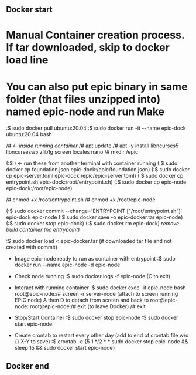 ## Docker start
# Manual Container creation process. If tar downloaded, skip to docker load line
# You can also put epic binary in same folder (that files unzipped into) named epic-node and run Make

:$ sudo docker pull ubuntu:20.04
:$ sudo docker run -it --name epic-dock ubuntu:20.04 bash

/# <- *inside running container*
/# apt update 
/# apt -y install libncurses5 libncursesw5 zlib1g screen locales nano
/# mkdir /epic

(:$ ) <- run these from another terminal with container running
(:$ sudo docker cp foundation.json epic-dock:/epic/foundation.json)
(:$ sudo docker cp epic-server.toml epic-dock:/epic/epic-server.toml)
(:$ sudo docker cp entrypoint.sh epic-dock:/root/entrypoint.sh)
(:$ sudo docker cp epic-node epic-dock:/root/epic-node)

/# chmod +x /root/entrypoint.sh 
/# chmod +x /root/epic-node

(:$ sudo docker commit --change='ENTRYPOINT ["/root/entrypoint.sh"]' epic-dock epic-node
(:$ sudo docker save -o epic-docker.tar epic-node)
(:$ sudo docker stop epic-dock)
(:$ sudo docker rm epic-dock) *remove build container (no entrypoint)*

:$ sudo docker load < epic-docker.tar (if downloaded tar file and not created with commit)

* Image epic-node ready to run as container with entrypoint
:$ sudo docker run --name epic-node -d epic-node

* Check node running
:$ sudo docker logs -f epic-node (<ctrl>C to exit)

* Interact with running container
:$ sudo docker exec -it epic-node bash
root@epic-node:/# screen -r server-node (attach to screen running EPIC node)
<ctrl>A then D to detach from screen and back to root@epic-node:
root@epic-node:/# exit (to leave Docker)
/# exit

* Stop/Start Container
:$ sudo docker stop epic-node
:$ sudo docker start epic-node

* Create crontab to restart every other day (add to end of crontab file w/o {} <ctrl>X-Y to save)
:$ crontab -e {5 1 */2 * * sudo docker stop epic-node && sleep 15 && sudo docker start epic-node}

## Docker end

